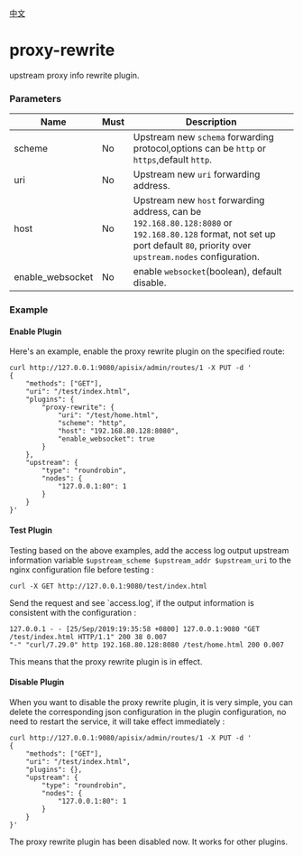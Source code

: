 [中文](proxy-rewrite-cn.md)
# proxy-rewrite

upstream proxy info rewrite plugin.

### Parameters
|Name    |Must|Description|
|-------         |-----|------|
|scheme          |No| Upstream new `schema` forwarding protocol,options can be `http` or `https`,default `http`.|
|uri             |No| Upstream new `uri` forwarding address.|
|host            |No| Upstream new `host` forwarding address, can be `192.168.80.128:8080` or `192.168.80.128` format, not set up port default `80`, priority over `upstream.nodes` configuration. |
|enable_websocket|No| enable `websocket`(boolean), default disable.|

### Example

#### Enable Plugin
Here's an example, enable the proxy rewrite plugin on the specified route:

```shell
curl http://127.0.0.1:9080/apisix/admin/routes/1 -X PUT -d '
{
    "methods": ["GET"],
    "uri": "/test/index.html",
    "plugins": {
        "proxy-rewrite": {
            "uri": "/test/home.html",
            "scheme": "http",
            "host": "192.168.80.128:8080",
            "enable_websocket": true
        }
    },
    "upstream": {
        "type": "roundrobin",
        "nodes": {
            "127.0.0.1:80": 1
        }
    }
}'
```

#### Test Plugin
Testing based on the above examples, add the access log output upstream information variable 
`$upstream_scheme $upstream_addr $upstream_uri` to the nginx configuration file before testing :
```shell
curl -X GET http://127.0.0.1:9080/test/index.html
```

Send the request and see `access.log', if the output information is consistent with the configuration :
```
127.0.0.1 - - [25/Sep/2019:19:35:58 +0800] 127.0.0.1:9080 "GET /test/index.html HTTP/1.1" 200 38 0.007 
"-" "curl/7.29.0" http 192.168.80.128:8080 /test/home.html 200 0.007
```

This means that the proxy rewrite plugin is in effect.

#### Disable Plugin
When you want to disable the proxy rewrite plugin, it is very simple,
 you can delete the corresponding json configuration in the plugin configuration,
  no need to restart the service, it will take effect immediately :
```shell
curl http://127.0.0.1:9080/apisix/admin/routes/1 -X PUT -d '
{
    "methods": ["GET"],
    "uri": "/test/index.html",
    "plugins": {},
    "upstream": {
        "type": "roundrobin",
        "nodes": {
            "127.0.0.1:80": 1
        }
    }
}'
```

The proxy rewrite plugin has been disabled now. It works for other plugins.

